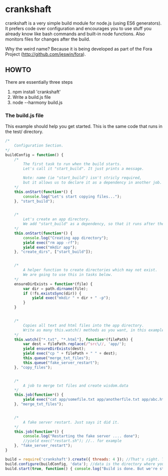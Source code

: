 # crankshaft

crankshaft is a very simple build module for node.js (using ES6 generators). It prefers code over configuration and
encourages you to use stuff you already know like bash commands and built-in node functions. Also monitors files for
changes after the build.

Why the weird name? Because it is being developed as part of the Fora Project (http://github.com/jeswin/fora).

## HOWTO

There are essentially three steps

1. npm install 'crankshaft'
2. Write a build.js file
3. node --harmony build.js

### The build.js file

This example should help you get started. This is the same code that runs in the test/ directory.

```javascript
/*
    Configuration Section.
*/
buildConfig = function() {
    /*
        The first task to run when the build starts.
        Let's call it "start_build". It just prints a message.

        Note: name (ie "start_build") isn't stricly required,
        but it allows us to declare it as a dependency in another job.
    */
    this.onStart(function*() {
        console.log("Let's start copying files...");
    }, "start_build");


    /*
        Let's create an app directory.
        We add "start_build" as a dependency, so that it runs after the message.
    */
    this.onStart(function*() {
        console.log("Creating app directory");
        yield exec("rm app -rf");
        yield exec("mkdir app");
    }, "create_dirs", ["start_build"]);


    /*
        A helper function to create directories which may not exist.
        We are going to use this in tasks below.
    */
    ensureDirExists = function*(file) {
        var dir = path.dirname(file);
        if (!fs.existsSync(dir)) {
            yield exec("mkdir " + dir + " -p");
        }
    }


    /*
        Copies all text and html files into the app directory.
        Write as many this.watch() methods as you want, in this example we use only one.
    */
    this.watch(["*.txt", "*.html"], function*(filePath) {
        var dest = filePath.replace(/^src\//, 'app/');
        yield ensureDirExists(dest);
        yield exec("cp " + filePath + " " + dest);
        this.queue("merge_txt_files");
        this.queue("fake_server_restart");
    }, "copy_files");


    /*
        A job to merge txt files and create wisdom.data
    */
    this.job(function*() {
        yield exec("cat app/somefile.txt app/anotherfile.txt app/abc.html > app/wisdom.data");
    }, "merge_txt_files");


    /*
        A fake server restart. Just says it did it.
    */
    this.job(function*() {
        console.log("Restarting the fake server .... done");
        //yield exec("restart.sh"); //.. for example
    }, "fake_server_restart");
}

build = require('crankshaft').create({ threads: 4 }); //That's right. Things get done in parallel.
build.configure(buildConfig, 'data'); //data is the directory where your files are.
build.start(true, function() { console.log("Build is done. But we're still monitoring."); }); //build.start(monitor files?, onComplete callback)

```
